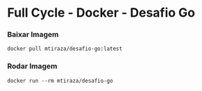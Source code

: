 # Full Cycle - Docker - Desafio Go
### Baixar Imagem
	docker pull mtiraza/desafio-go:latest
### Rodar Imagem
	docker run --rm mtiraza/desafio-go
